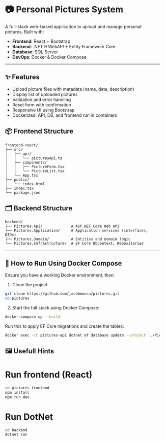 # 📷 Personal Pictures System

A full-stack web-based application to upload and manage personal pictures. Built with:

- **Frontend**: React + Bootstrap
- **Backend**: .NET 9 WebAPI + Entity Framework Core
- **Database**: SQL Server
- **DevOps**: Docker & Docker Compose

---

## ✨ Features

- Upload picture files with metadata (name, date, description)
- Display list of uploaded pictures
- Validation and error handling
- Reset form with confirmation
- Responsive UI using Bootstrap
- Dockerized: API, DB, and frontend run in containers

## 📦 Frontend Structure
```
frontend-react/
├── src/
│   ├── api/
│   │   └── picturesApi.ts
│   ├── components/
│   │   ├── PictureForm.tsx
│   │   └── PictureList.tsx
│   └── App.tsx
├── public/
│   └── index.html
├── index.tsx
└── package.json
```

## 🗂️ Backend Structure
```
backend/
├── Pictures.Api/             # ASP.NET Core Web API
├── Pictures.Application/     # Application services (interfaces, DTOs)
├── Pictures.Domain/          # Entities and domain logic
└── Pictures.Infrastructure/  # EF Core DbContext, Repositories
```
---

## 🚀 How to Run Using Docker Compose

Ensure you have a working Docker environment, then:

1. Clone the project:
```bash
git clone https://github.com/jacobmousa/pictures.git
cd pictures
```

2. Start the full stack using Docker Compose:
```bash
docker-compose up --build
```

Run this to apply EF Core migrations and create the tables:
```bash
docker exec -it pictures-api dotnet ef database update --project ../Pictures.Infrastructure --startup-project .
```

## 🖼️ Usefull Hints

# Run frontend (React)
```bash
cd pictures-frontend
npm install
npm run dev
```
# Run DotNet
```bash
cd backend
dotnet run
```
